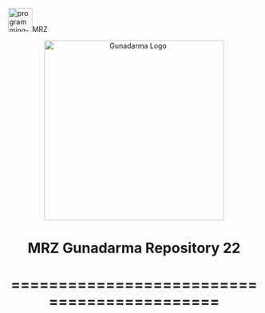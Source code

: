 <img src="https://user-images.githubusercontent.com/101298615/201526601-e9669c48-24fd-4da1-b2e1-689edb64bc1f.png" width="48" alt="programming-code-signs">MRZ
<p align="center">
<img src="https://user-images.githubusercontent.com/101298615/201526967-e9f8788b-7ede-486f-a7f3-78107a67e1c5.png" width="360" alt="Gunadarma Logo">
</p>
<h1 align="center">MRZ Gunadarma Repository 22</h1>

<h1 align="center">============================================</h1>

